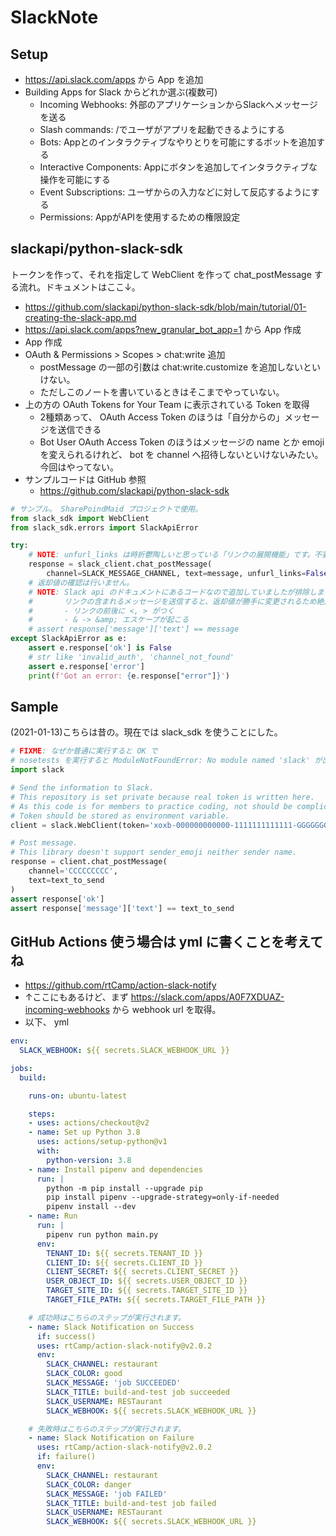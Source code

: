 SlackNote
===

## Setup

- https://api.slack.com/apps から App を追加
- Building Apps for Slack からどれか選ぶ(複数可)
    - Incoming Webhooks: 外部のアプリケーションからSlackへメッセージを送る
    - Slash commands: /でユーザがアプリを起動できるようにする
    - Bots: Appとのインタラクティブなやりとりを可能にするボットを追加する
    - Interactive Components: Appにボタンを追加してインタラクティブな操作を可能にする
    - Event Subscriptions: ユーザからの入力などに対して反応するようにする
    - Permissions: AppがAPIを使用するための権限設定

## slackapi/python-slack-sdk

トークンを作って、それを指定して WebClient を作って chat_postMessage する流れ。ドキュメントはここ↓。

- https://github.com/slackapi/python-slack-sdk/blob/main/tutorial/01-creating-the-slack-app.md
- https://api.slack.com/apps?new_granular_bot_app=1 から App 作成
- App 作成
- OAuth & Permissions > Scopes > chat:write 追加
    - postMessage の一部の引数は chat:write.customize を追加しないといけない。
    - ただしこのノートを書いているときはそこまでやっていない。
- 上の方の OAuth Tokens for Your Team に表示されている Token を取得
    - 2種類あって、 OAuth Access Token のほうは「自分からの」メッセージを送信できる
    - Bot User OAuth Access Token のほうはメッセージの name とか emoji を変えられるけれど、 bot を channel へ招待しないといけないみたい。今回はやってない。
- サンプルコードは GitHub 参照
    - https://github.com/slackapi/python-slack-sdk

```python
# サンプル。 SharePoindMaid プロジェクトで使用。
from slack_sdk import WebClient
from slack_sdk.errors import SlackApiError

try:
    # NOTE: unfurl_links は時折鬱陶しいと思っている「リンクの展開機能」です。不要です。 False.
    response = slack_client.chat_postMessage(
        channel=SLACK_MESSAGE_CHANNEL, text=message, unfurl_links=False)
    # 返却値の確認は行いません。
    # NOTE: Slack api のドキュメントにあるコードなので追加していましたが排除します。
    #       リンクの含まれるメッセージを送信すると、返却値が勝手に変更されるため絶対一致しないからです。
    #       - リンクの前後に <, > がつく
    #       - & -> &amp; エスケープが起こる
    # assert response['message']['text'] == message
except SlackApiError as e:
    assert e.response['ok'] is False
    # str like 'invalid_auth', 'channel_not_found'
    assert e.response['error']
    print(f'Got an error: {e.response["error"]}')
```

## Sample

(2021-01-13)こちらは昔の。現在では slack_sdk を使うことにした。

```python
# FIXME: なぜか普通に実行すると OK で
# nosetests を実行すると ModuleNotFoundError: No module named 'slack' が出る。
import slack

# Send the information to Slack.
# This repository is set private because real token is written here.
# As this code is for members to practice coding, not should be complicated.
# Token should be stored as environment variable.
client = slack.WebClient(token='xoxb-000000000000-1111111111111-GGGGGGGGGGGGGGGGGGGGGGGG')  # noqa: E501

# Post message.
# This library doesn't support sender_emoji neither sender name.
response = client.chat_postMessage(
    channel='CCCCCCCCC',
    text=text_to_send
)
assert response['ok']
assert response['message']['text'] == text_to_send
```

## GitHub Actions 使う場合は yml に書くことを考えてね

- https://github.com/rtCamp/action-slack-notify
- ↑ここにもあるけど、まず https://slack.com/apps/A0F7XDUAZ-incoming-webhooks から webhook url を取得。
- 以下、 yml

```yml
env:
  SLACK_WEBHOOK: ${{ secrets.SLACK_WEBHOOK_URL }}

jobs:
  build:

    runs-on: ubuntu-latest

    steps:
    - uses: actions/checkout@v2
    - name: Set up Python 3.8
      uses: actions/setup-python@v1
      with:
        python-version: 3.8
    - name: Install pipenv and dependencies
      run: |
        python -m pip install --upgrade pip
        pip install pipenv --upgrade-strategy=only-if-needed
        pipenv install --dev
    - name: Run
      run: |
        pipenv run python main.py
      env:
        TENANT_ID: ${{ secrets.TENANT_ID }}
        CLIENT_ID: ${{ secrets.CLIENT_ID }}
        CLIENT_SECRET: ${{ secrets.CLIENT_SECRET }}
        USER_OBJECT_ID: ${{ secrets.USER_OBJECT_ID }}
        TARGET_SITE_ID: ${{ secrets.TARGET_SITE_ID }}
        TARGET_FILE_PATH: ${{ secrets.TARGET_FILE_PATH }}

    # 成功時はこちらのステップが実行されます。
    - name: Slack Notification on Success
      if: success()
      uses: rtCamp/action-slack-notify@v2.0.2
      env:
        SLACK_CHANNEL: restaurant
        SLACK_COLOR: good
        SLACK_MESSAGE: 'job SUCCEEDED'
        SLACK_TITLE: build-and-test job succeeded
        SLACK_USERNAME: RESTaurant
        SLACK_WEBHOOK: ${{ secrets.SLACK_WEBHOOK_URL }}

    # 失敗時はこちらのステップが実行されます。
    - name: Slack Notification on Failure
      uses: rtCamp/action-slack-notify@v2.0.2
      if: failure()
      env:
        SLACK_CHANNEL: restaurant
        SLACK_COLOR: danger
        SLACK_MESSAGE: 'job FAILED'
        SLACK_TITLE: build-and-test job failed
        SLACK_USERNAME: RESTaurant
        SLACK_WEBHOOK: ${{ secrets.SLACK_WEBHOOK_URL }}
```
